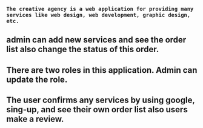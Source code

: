 


### `The creative agency is a web application for providing many services like web design, web development, graphic design, etc.` 

## admin can add new services and see the order list also change the status of this order.

## There are two roles in this application. Admin can update the role.

## The user confirms any services by using google, sing-up, and see their own order list also users make a review.
